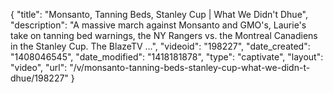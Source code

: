 {
    "title": "Monsanto, Tanning Beds, Stanley Cup | What We Didn't Dhue",
    "description": "A massive march against Monsanto and GMO's, Laurie's take on tanning bed warnings, the NY Rangers vs. the Montreal Canadiens in the Stanley Cup. The BlazeTV ...",
    "videoid": "198227",
    "date_created": "1408046545",
    "date_modified": "1418181878",
    "type": "captivate",
    "layout": "video",
    "url": "\/v\/monsanto-tanning-beds-stanley-cup-what-we-didn-t-dhue\/198227"
}